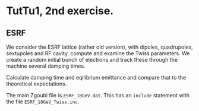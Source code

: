 # TutTu1, 2nd exercise.

## ESRF

We consider the ESRF lattice (rather old version), with dipoles, quadrupoles, sextupoles and RF cavity.
compute and examine the Twiss parameters.
We create a random initial bunch of electrons and track these through the machine several damping times.

Calculate damping time and eqilibrium emittance and compare that to the theoretical expectations.

The main Zgoubi file is `ESRF_18GeV.dat`.  This has an `include` statement with the file `ESRF_18GeV_Twiss.inc`.